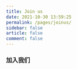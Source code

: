 ```yaml
---
title: Join us
date: 2021-10-30 13:59:25
permalink: /pages/joinus/
sidebar: false
article: false
comment: false
---
```


### 加入我们

